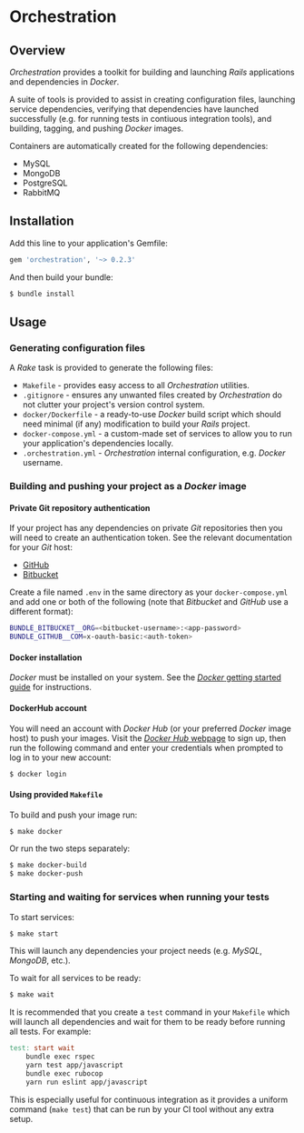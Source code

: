 # Orchestration

## Overview

_Orchestration_ provides a toolkit for building and launching _Rails_ applications and dependencies in _Docker_.

A suite of tools is provided to assist in creating configuration files, launching service dependencies, verifying that dependencies have launched successfully (e.g. for running tests in contiuous integration tools), and building, tagging, and pushing _Docker_ images.

Containers are automatically created for the following dependencies:

* MySQL
* MongoDB
* PostgreSQL
* RabbitMQ

## Installation

Add this line to your application's Gemfile:

```ruby
gem 'orchestration', '~> 0.2.3'
```

And then build your bundle:
``` bash
$ bundle install
```

## Usage

### Generating configuration files

A _Rake_ task is provided to generate the following files:

* `Makefile` - provides easy access to all _Orchestration_ utilities.
* `.gitignore` - ensures any unwanted files created by _Orchestration_ do not clutter your project's version control system.
* `docker/Dockerfile` - a ready-to-use _Docker_ build script which should need minimal (if any) modification to build your _Rails_ project.
* `docker-compose.yml` - a custom-made set of services to allow you to run your application's dependencies locally.
* `.orchestration.yml` - _Orchestration_ internal configuration, e.g. _Docker_ username.

### Building and pushing your project as a _Docker_ image

#### Private Git repository authentication

If your project has any dependencies on private  _Git_ repositories then you will need to create an authentication token. See the relevant documentation for your _Git_ host:

* [GitHub](https://help.github.com/articles/creating-a-personal-access-token-for-the-command-line/)
* [Bitbucket](https://confluence.atlassian.com/bitbucket/app-passwords-828781300.html)

Create a file named `.env` in the same directory as your `docker-compose.yml` and add one or both of the following (note that _Bitbucket_ and _GitHub_ use a different format):

```bash
BUNDLE_BITBUCKET__ORG=<bitbucket-username>:<app-password>
BUNDLE_GITHUB__COM=x-oauth-basic:<auth-token>
```

#### Docker installation
_Docker_ must be installed on your system. See the [_Docker_ getting started guide](https://www.docker.com/get-started) for instructions.

#### DockerHub account

You will need an account with _Docker Hub_ (or your preferred _Docker_ image host) to push your images. Visit the [_Docker Hub_ webpage](https://hub.docker.com/) to sign up, then run the following command and enter your credentials when prompted to log in to your new account:
```bash
$ docker login
```

#### Using provided `Makefile`

To build and push your image run:
```bash
$ make docker
```

Or run the two steps separately:
```bash
$ make docker-build
$ make docker-push
```

### Starting and waiting for services when running your tests

To start services:

```bash
$ make start
```

This will launch any dependencies your project needs (e.g. _MySQL_, _MongoDB_, etc.).

To wait for all services to be ready:
```bash
$ make wait
```

It is recommended that you create a `test` command in your `Makefile` which will launch all dependencies and wait for them to be ready before running all tests. For example:

```Makefile
test: start wait
	bundle exec rspec
	yarn test app/javascript
	bundle exec rubocop
	yarn run eslint app/javascript
```

This is especially useful for continuous integration as it provides a uniform command (`make test`) that can be run by your CI tool without any extra setup.
